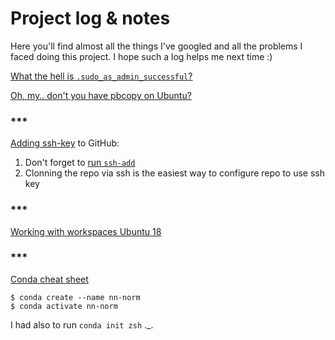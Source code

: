 # Project log & notes

Here you'll find almost all the things I've googled and all the problems I faced doing this project.
I hope such a log helps me next time :)

[What the hell is `.sudo_as_admin_successful`?](https://askubuntu.com/questions/813942/is-it-possible-to-stop-sudo-as-admin-successful-being-created)

[Oh, my.. don't you have pbcopy on Ubuntu?](https://garywoodfine.com/use-pbcopy-on-ubuntu/)

### ***

[Adding ssh-key](https://help.github.com/en/articles/adding-a-new-ssh-key-to-your-github-account) to GitHub:

1. Don't forget to [run `ssh-add`](https://help.github.com/en/articles/generating-a-new-ssh-key-and-adding-it-to-the-ssh-agent)
2. Clonning the repo via ssh is the easiest way to configure repo to use ssh key


### ***

[Working with workspaces Ubuntu 18](https://help.ubuntu.com/stable/ubuntu-help/shell-windows.html.en)


### ***
[Conda cheat sheet](https://conda.io/projects/conda/en/latest/user-guide/cheatsheet.html)

```
$ conda create --name nn-norm
$ conda activate nn-norm
```

I had also to run `conda init zsh` ._.

